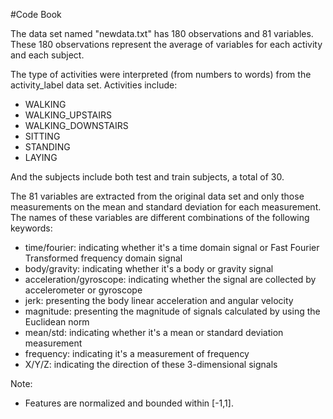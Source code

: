 #Code Book

The data set named "newdata.txt" has 180 observations and 81 variables. These 180 observations represent the average of variables for each activity and each subject.

The type of activities were interpreted (from numbers to words) from the activity_label data set. Activities include: 
- WALKING
- WALKING_UPSTAIRS
- WALKING_DOWNSTAIRS
- SITTING
- STANDING
- LAYING

And the subjects include both test and train subjects, a total of 30.

The 81 variables are extracted from the original data set and only those measurements on the mean and standard deviation for each measurement. The names of these variables are different combinations of the following keywords:

- time/fourier: indicating whether it's a time domain signal or Fast Fourier Transformed frequency domain signal
- body/gravity: indicating whether it's a body or gravity signal
- acceleration/gyroscope: indicating whether the signal are collected by accelerometer or gyroscope
- jerk: presenting the body linear acceleration and angular velocity
- magnitude:  presenting the magnitude of signals calculated by using the Euclidean norm 
- mean/std: indicating whether it's a mean or standard deviation measurement
- frequency: indicating it's a measurement of frequency
- X/Y/Z: indicating the direction of these 3-dimensional signals

Note:
- Features are normalized and bounded within [-1,1].
